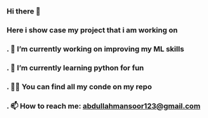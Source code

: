### Hi there 👋

### Here i show case my project that i am working on

### . 🔭 I’m currently working on improving my ML skills
### . 🌱 I’m currently learning python for fun
### . 👨‍💻 You can find all my conde on my repo
### . 📫 How to reach me: abdullahmansoor123@gmail.com
<!--
**AbdullahMansoor123/AbdullahMansoor123** is a ✨ _special_ ✨ repository because its `README.md` (this file) appears on your GitHub profile.

Here are some ideas to get you started:


- ⚡ Fun fact: ...
-->
